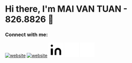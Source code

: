 # Hi there, I'm MAI VAN TUAN - 826.8826 👋 
### Connect with me:
[![website](./img/facebook-dark1.svg)](https://www.facebook.com/vahtyah/#gh-dark-mode-only)
[![website](./img/facebook-light.svg)](https://www.facebook.com/vahtyah/#gh-light-mode-only)
[![website](./img/linkedin-light.svg)](https://www.linkedin.com/in/vahtyah/#gh-light-mode-only)
[![website](./img/linkedin-dark.svg)](https://www.linkedin.com/in/vahtyah/#gh-dark-mode-only)
[![website](./img/leetcode-dark.svg)](https://www.linkedin.com/in/vahtyah/#gh-dark-mode-only)

